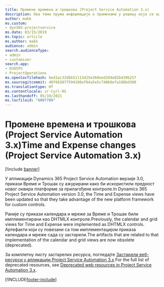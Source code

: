 ```yaml
---
title: Промене времена и трошкова (Project Service Automation 3.x)
description: Ова тема пружа информације о променама у решењу које се односе на време и трошкове.
author: makk
ms.custom:
- dyn365-projectservice
ms.date: 03/15/2019
ms.topic: article
ms.author: makk
audience: admin
search.audienceType:
- admin
- customizer
search.app:
- D365PS
- ProjectOperations
ms.openlocfilehash: bed1ac33dbb51113d25e360eed204e02b439b257
ms.sourcegitcommit: 40f68387f594180af64a5e5c748b6efa188bd300
ms.translationtype: HT
ms.contentlocale: sr-Cyrl-RS
ms.lasthandoff: 05/10/2021
ms.locfileid: "6007789"
---
```

# <a name="time-and-expense-changes-project-service-automation-3x"></a><span data-ttu-id="29253-103">Промене времена и трошкова (Project Service Automation 3.x)</span><span class="sxs-lookup"><span data-stu-id="29253-103">Time and Expense changes (Project Service Automation 3.x)</span></span>

[!include [banner](../../includes/psa-now-project-operations.md)]

<span data-ttu-id="29253-104">У апликацији Dynamics 365 Project Service Automation верзије 3.0, прикази Време и Трошак су ажурирани како би искористили предност новог оквира платформе за прилагођене контроле.</span><span class="sxs-lookup"><span data-stu-id="29253-104">In Dynamics 365 Project Service Automation version 3.0, the Time and Expense views have been updated so that they take advantage of the new platform framework for custom controls.</span></span>

<span data-ttu-id="29253-105">Раније су прикази календара и мреже за Време и Трошак били имплементирани као DHTMLX контроле.</span><span class="sxs-lookup"><span data-stu-id="29253-105">Previously, the calendar and grid views for Time and Expense were implemented as DHTMLX controls.</span></span> <span data-ttu-id="29253-106">Артефакти који су повезани са том имплементацијом приказа календара и мреже сада су застарели.</span><span class="sxs-lookup"><span data-stu-id="29253-106">The artifacts that are related to that implementation of the calendar and grid views are now obsolete (deprecated).</span></span>

<span data-ttu-id="29253-107">За комплетну листу застарелих ресурса, погледајте [Застарели веб-ресурси у апликацији Project Service Automation 3.x](web-resources-deprecated-v3.x.md).</span><span class="sxs-lookup"><span data-stu-id="29253-107">For the full list of deprecated resources, see [Deprecated web resources in Project Service Automation 3.x](web-resources-deprecated-v3.x.md).</span></span>


[!INCLUDE[footer-include](../../includes/footer-banner.md)]
